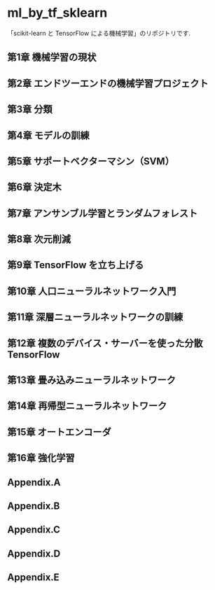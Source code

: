 # ml_by_tf_sklearn
「scikit-learn と TensorFlow による機械学習」のリポジトリです.

## 第1章 機械学習の現状
## 第2章 エンドツーエンドの機械学習プロジェクト
## 第3章 分類
## 第4章 モデルの訓練
## 第5章 サポートベクターマシン（SVM）
## 第6章 決定木
## 第7章 アンサンブル学習とランダムフォレスト
## 第8章 次元削減
## 第9章 TensorFlow を立ち上げる
## 第10章 人口ニューラルネットワーク入門
## 第11章 深層ニューラルネットワークの訓練
## 第12章 複数のデバイス・サーバーを使った分散 TensorFlow
## 第13章 畳み込みニューラルネットワーク
## 第14章 再帰型ニューラルネットワーク
## 第15章 オートエンコーダ
## 第16章 強化学習
## Appendix.A 
## Appendix.B
## Appendix.C
## Appendix.D
## Appendix.E
